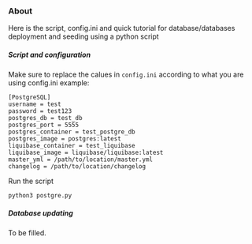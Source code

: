 ### About  
Here is the script, config.ini and quick tutorial for database/databases deployment and seeding using a python script  

##### Script and configuration  
Make sure to replace the calues in `config.ini` according to what you are using
config.ini example:  
```
[PostgreSQL]
username = test
password = test123
postgres_db = test_db
postgres_port = 5555
postgres_container = test_postgre_db
postgres_image = postgres:latest
liquibase_container = test_liquibase
liquibase_image = liquibase/liquibase:latest
master_yml = /path/to/location/master.yml
changelog = /path/to/location/changelog
```

Run the script  
```
python3 postgre.py
```

##### Database updating   
To be filled.
